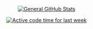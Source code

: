 <p align="center">
  <a href="https://github.com/AndyDev25">
    <img src="https://github-readme-stats.vercel.app/api?username=AndyDev25&custom_title=General%20GitHub%20Stats&theme=aura_dark" alt="General GitHub Stats">
  </a>
</p>
<p align="center" href="https://github.com/AndyDev25">
  <a href="https://github.com/AndyDev25">
    <img src="https://github-readme-stats.vercel.app/api/wakatime?username=AndyDev25&hide_progress=true&custom_title=Active%20Code%20Time%20For%20Last%20Week&theme=aura_dark" alt="Active code time for last week">
  </a>
</p>
